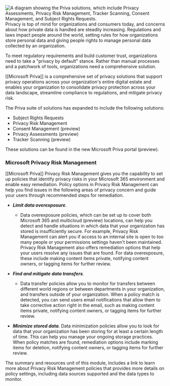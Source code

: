 ![A diagram showing the Priva solutions, which include Privacy Assessments, Privacy Risk Management, Tracker Scanning, Consent Management, and Subject Rights Requests.](https://learn.microsoft.com/en-us/training/wwl-sci/describe-compliance-management-capabilities-microsoft/media/priva-solutions.png)
Privacy is top of mind for organizations and consumers today, and concerns about how private data is handled are steadily increasing. Regulations and laws impact people around the world, setting rules for how organizations store personal data and giving people rights to manage personal data collected by an organization.

To meet regulatory requirements and build customer trust, organizations need to take a "privacy by default" stance. Rather than manual processes and a patchwork of tools, organizations need a comprehensive solution.

[[Microsoft Priva]] is a comprehensive set of privacy solutions that support privacy operations across your organization's entire digital estate and enables your organization to consolidate privacy protection across your data landscape, streamline compliance to regulations, and mitigate privacy risk.

The Priva suite of solutions has expanded to include the following solutions:
- Subject Rights Requests
- Privacy Risk Management
- Consent Management (preview)
- Privacy Assessments (preview)
- Tracker Scanning (preview)

These solutions can be found in the new Microsoft Priva portal (preview).
### Microsoft Privacy Risk Management
[[Microsoft Priva]] Privacy Risk Management gives you the capability to set up policies that identify privacy risks in your Microsoft 365 environment and enable easy remediation. Policy options in Privacy Risk Management can help you find issues in the following areas of privacy concern and guide your users through recommended steps for remediation.

- _**Limit data overexposure**_. 
	- Data overexposure policies, which can be set up to cover both Microsoft 365 and multicloud (preview) locations, can help you detect and handle situations in which data that your organization has stored is insufficiently secure. For example, Privacy Risk Management can alert you if access to an internal site is open to too many people or your permissions settings haven't been maintained. Privacy Risk Management also offers remediation options that help your users resolve any issues that are found. For data overexposure, these include making content items private, notifying content owners, or tagging items for further review.
    
- _**Find and mitigate data transfers**_. 
	- Data transfer policies allow you to monitor for transfers between different world regions or between departments in your organization, and transfers outside of your organization. When a policy match is detected, you can send users email notifications that allow them to take corrective action right in the email, such as making content items private, notifying content owners, or tagging items for further review.
    
- _**Minimize stored data**_. Data minimization policies allow you to look for data that your organization has been storing for at least a certain length of time. This can help you manage your ongoing storage practices. When policy matches are found, remediation options include marking items for deletion, notifying content owners, or tagging items for further review.
    

The summary and resources unit of this module, includes a link to learn more about Privacy Risk Management policies that provides more details on policy settings, including data sources supported and the data types to monitor.